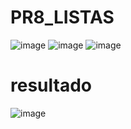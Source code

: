 # PR8_LISTAS
![image](https://github.com/user-attachments/assets/d99da266-5ee3-4624-8c39-7511f639aed4)
![image](https://github.com/user-attachments/assets/77e4ab3d-a636-4fca-bfb4-a2b5e0042c25)
![image](https://github.com/user-attachments/assets/bf53ffbc-a43a-4ec8-992b-8b27c283b3d6)

# resultado
![image](https://github.com/user-attachments/assets/c1f2320c-283c-4c39-b71a-f885d97c47a0)




